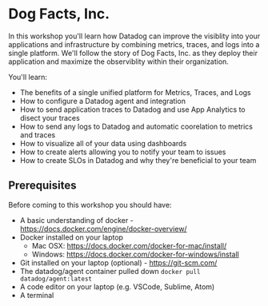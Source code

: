 # Dog Facts, Inc.

In this workshop you'll learn how Datadog can improve the visiblity into your applications and infrastructure by combining metrics, traces, and logs into a single platform. We'll follow the story of Dog Facts, Inc. as they deploy their application and maximize the observiblity within their organization.

You'll learn:
- The benefits of a single unified platform for Metrics, Traces, and Logs
- How to configure a Datadog agent and integration
- How to send application traces to Datadog and use App Analytics to disect your traces
- How to send any logs to Datadog and automatic coorelation to metrics and traces
- How to visualize all of your data using dashboards
- How to create alerts allowing you to notify your team to issues
- How to create SLOs in Datadog and why they're beneficial to your team


## Prerequisites

Before coming to this workshop you should have:
- A basic understanding of docker - https://docs.docker.com/engine/docker-overview/
- Docker installed on your laptop
  - Mac OSX: https://docs.docker.com/docker-for-mac/install/
  - Windows: https://docs.docker.com/docker-for-windows/install
- Git installed on your laptop (optional) - https://git-scm.com/
- The datadog/agent container pulled down
  `docker pull datadog/agent:latest`
- A code editor on your laptop (e.g. VSCode, Sublime, Atom)
- A terminal


